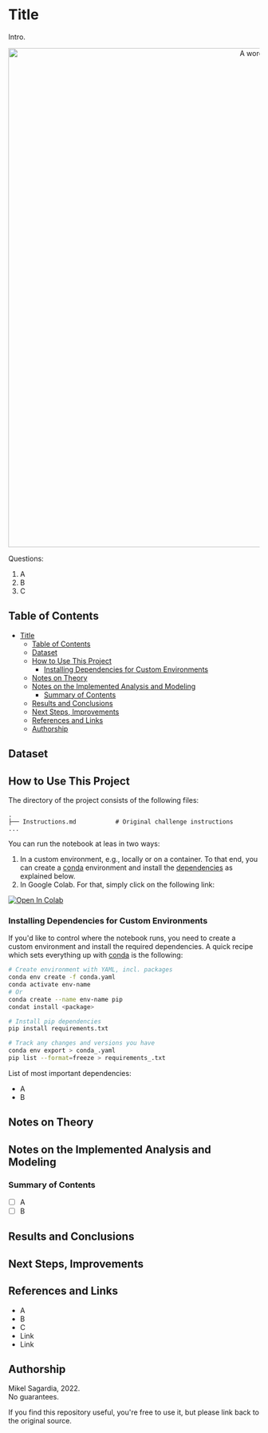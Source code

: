 # Title

Intro.

<p style="text-align:center">
  <img src="./assets/word_cloud.png" alt="A wordcloud." width=1000px>
</p>

Questions:

1. A
2. B
3. C

## Table of Contents

- [Title](#title)
  - [Table of Contents](#table-of-contents)
  - [Dataset](#dataset)
  - [How to Use This Project](#how-to-use-this-project)
    - [Installing Dependencies for Custom Environments](#installing-dependencies-for-custom-environments)
  - [Notes on Theory](#notes-on-theory)
  - [Notes on the Implemented Analysis and Modeling](#notes-on-the-implemented-analysis-and-modeling)
    - [Summary of Contents](#summary-of-contents)
  - [Results and Conclusions](#results-and-conclusions)
  - [Next Steps, Improvements](#next-steps-improvements)
  - [References and Links](#references-and-links)
  - [Authorship](#authorship)

## Dataset

## How to Use This Project

The directory of the project consists of the following files:

```
.
├── Instructions.md           # Original challenge instructions
...
```

You can run the notebook at leas in two ways:

1. In a custom environment, e.g., locally or on a container. To that end, you can create a [conda](https://docs.conda.io/en/latest/) environment and install the [dependencies](#installing-dependencies-for-custom-environments) as explained below.
2. In Google Colab. For that, simply click on the following link:

[![Open In Colab](https://colab.research.google.com/assets/colab-badge.svg)](https://colab.research.google.com/github/mxagar/airbnb_data_analysis/blob/master/00_AirBnB_DataAnalysis_Initial_Tests.ipynb)


### Installing Dependencies for Custom Environments

If you'd like to control where the notebook runs, you need to create a custom environment and install the required dependencies. A quick recipe which sets everything up with [conda](https://docs.conda.io/en/latest/) is the following:

```bash
# Create environment with YAML, incl. packages
conda env create -f conda.yaml
conda activate env-name
# Or
conda create --name env-name pip
condat install <package>

# Install pip dependencies
pip install requirements.txt

# Track any changes and versions you have
conda env export > conda_.yaml
pip list --format=freeze > requirements_.txt
```

List of most important dependencies:

- A
- B

## Notes on Theory

## Notes on the Implemented Analysis and Modeling

### Summary of Contents

- [ ] A
- [ ] B

## Results and Conclusions

## Next Steps, Improvements

## References and Links

- A
- B
- C
- Link
- Link

## Authorship

Mikel Sagardia, 2022.  
No guarantees.

If you find this repository useful, you're free to use it, but please link back to the original source.